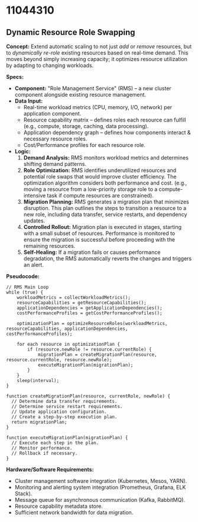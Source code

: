 # 11044310

## Dynamic Resource Role Swapping

**Concept:** Extend automatic scaling to not just *add* or *remove* resources, but to *dynamically re-role* existing resources based on real-time demand. This moves beyond simply increasing capacity; it optimizes resource utilization by adapting to changing workloads.

**Specs:**

*   **Component:** "Role Management Service" (RMS) – a new cluster component alongside existing resource management.
*   **Data Input:**
    *   Real-time workload metrics (CPU, memory, I/O, network) per application component.
    *   Resource capability matrix – defines roles each resource can fulfill (e.g., compute, storage, caching, data processing).
    *   Application dependency graph – defines how components interact & necessary resource roles.
    *   Cost/Performance profiles for each resource role.
*   **Logic:**
    1.  **Demand Analysis:** RMS monitors workload metrics and determines shifting demand patterns.
    2.  **Role Optimization:** RMS identifies underutilized resources and potential role swaps that would improve cluster efficiency. The optimization algorithm considers both performance and cost. (e.g., moving a resource from a low-priority storage role to a compute-intensive task if compute resources are constrained).
    3.  **Migration Planning:** RMS generates a migration plan that minimizes disruption. This plan outlines the steps to transition a resource to a new role, including data transfer, service restarts, and dependency updates.
    4.  **Controlled Rollout:** Migration plan is executed in stages, starting with a small subset of resources. Performance is monitored to ensure the migration is successful before proceeding with the remaining resources.
    5.  **Self-Healing:** If a migration fails or causes performance degradation, the RMS automatically reverts the changes and triggers an alert.

**Pseudocode:**

```
// RMS Main Loop
while (true) {
    workloadMetrics = collectWorkloadMetrics();
    resourceCapabilities = getResourceCapabilities();
    applicationDependencies = getApplicationDependencies();
    costPerformanceProfiles = getCostPerformanceProfiles();

    optimizationPlan = optimizeResourceRoles(workloadMetrics, resourceCapabilities, applicationDependencies, costPerformanceProfiles);

    for each resource in optimizationPlan {
        if (resource.newRole != resource.currentRole) {
            migrationPlan = createMigrationPlan(resource, resource.currentRole, resource.newRole);
            executeMigrationPlan(migrationPlan);
        }
    }
    sleep(interval);
}

function createMigrationPlan(resource, currentRole, newRole) {
  // Determine data transfer requirements.
  // Determine service restart requirements.
  // Update application configuration.
  // Create a step-by-step execution plan.
  return migrationPlan;
}

function executeMigrationPlan(migrationPlan) {
  // Execute each step in the plan.
  // Monitor performance.
  // Rollback if necessary.
}
```

**Hardware/Software Requirements:**

*   Cluster management software integration (Kubernetes, Mesos, YARN).
*   Monitoring and alerting system integration (Prometheus, Grafana, ELK Stack).
*   Message queue for asynchronous communication (Kafka, RabbitMQ).
*   Resource capability metadata store.
*   Sufficient network bandwidth for data migration.